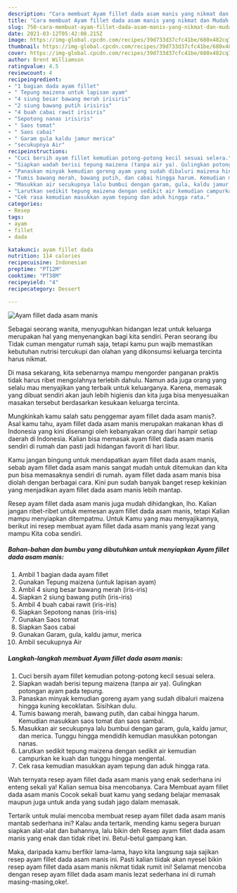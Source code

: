 ```yaml
---
description: "Cara membuat Ayam fillet dada asam manis yang nikmat dan Mudah Dibuat"
title: "Cara membuat Ayam fillet dada asam manis yang nikmat dan Mudah Dibuat"
slug: 750-cara-membuat-ayam-fillet-dada-asam-manis-yang-nikmat-dan-mudah-dibuat
date: 2021-03-12T05:42:08.215Z
image: https://img-global.cpcdn.com/recipes/39d733d37cfc41be/680x482cq70/ayam-fillet-dada-asam-manis-foto-resep-utama.jpg
thumbnail: https://img-global.cpcdn.com/recipes/39d733d37cfc41be/680x482cq70/ayam-fillet-dada-asam-manis-foto-resep-utama.jpg
cover: https://img-global.cpcdn.com/recipes/39d733d37cfc41be/680x482cq70/ayam-fillet-dada-asam-manis-foto-resep-utama.jpg
author: Brent Williamson
ratingvalue: 4.5
reviewcount: 4
recipeingredient:
- "1 bagian dada ayam fillet"
- " Tepung maizena untuk lapisan ayam"
- "4 siung besar bawang merah irisiris"
- "2 siung bawang putih irisiris"
- "4 buah cabai rawit irisiris"
- "Sepotong nanas irisiris"
- " Saos tomat"
- " Saos cabai"
- " Garam gula kaldu jamur merica"
- "secukupnya Air"
recipeinstructions:
- "Cuci bersih ayam fillet kemudian potong-potong kecil sesuai selera."
- "Siapkan wadah berisi tepung maizena (tanpa air ya). Gulingkan potongan ayam pada tepung."
- "Panaskan minyak kemudian goreng ayam yang sudah dibaluri maizena hingga kuning kecoklatan. Sisihkan dulu."
- "Tumis bawang merah, bawang putih, dan cabai hingga harum. Kemudian masukkan saos tomat dan saos sambal."
- "Masukkan air secukupnya lalu bumbui dengan garam, gula, kaldu jamur, dan merica. Tunggu hingga mendidih kemudian masukkan potongan nanas."
- "Larutkan sedikit tepung maizena dengan sedikit air kemudian campurkan ke kuah dan tunggu hingga mengental."
- "Cek rasa kemudian masukkan ayam tepung dan aduk hingga rata."
categories:
- Resep
tags:
- ayam
- fillet
- dada

katakunci: ayam fillet dada 
nutrition: 114 calories
recipecuisine: Indonesian
preptime: "PT12M"
cooktime: "PT38M"
recipeyield: "4"
recipecategory: Dessert

---
```



![Ayam fillet dada asam manis](https://img-global.cpcdn.com/recipes/39d733d37cfc41be/680x482cq70/ayam-fillet-dada-asam-manis-foto-resep-utama.jpg)

Sebagai seorang wanita, menyuguhkan hidangan lezat untuk keluarga merupakan hal yang menyenangkan bagi kita sendiri. Peran seorang ibu Tidak cuman mengatur rumah saja, tetapi kamu pun wajib memastikan kebutuhan nutrisi tercukupi dan olahan yang dikonsumsi keluarga tercinta harus nikmat.

Di masa  sekarang, kita sebenarnya mampu mengorder panganan praktis tidak harus ribet mengolahnya terlebih dahulu. Namun ada juga orang yang selalu mau menyajikan yang terbaik untuk keluarganya. Karena, memasak yang dibuat sendiri akan jauh lebih higienis dan kita juga bisa menyesuaikan masakan tersebut berdasarkan kesukaan keluarga tercinta. 



Mungkinkah kamu salah satu penggemar ayam fillet dada asam manis?. Asal kamu tahu, ayam fillet dada asam manis merupakan makanan khas di Indonesia yang kini disenangi oleh kebanyakan orang dari hampir setiap daerah di Indonesia. Kalian bisa memasak ayam fillet dada asam manis sendiri di rumah dan pasti jadi hidangan favorit di hari libur.

Kamu jangan bingung untuk mendapatkan ayam fillet dada asam manis, sebab ayam fillet dada asam manis sangat mudah untuk ditemukan dan kita pun bisa memasaknya sendiri di rumah. ayam fillet dada asam manis bisa diolah dengan berbagai cara. Kini pun sudah banyak banget resep kekinian yang menjadikan ayam fillet dada asam manis lebih mantap.

Resep ayam fillet dada asam manis juga mudah dihidangkan, lho. Kalian jangan ribet-ribet untuk memesan ayam fillet dada asam manis, tetapi Kalian mampu menyiapkan ditempatmu. Untuk Kamu yang mau menyajikannya, berikut ini resep membuat ayam fillet dada asam manis yang lezat yang mampu Kita coba sendiri.

<!--inarticleads1-->

##### Bahan-bahan dan bumbu yang dibutuhkan untuk menyiapkan Ayam fillet dada asam manis:

1. Ambil 1 bagian dada ayam fillet
1. Gunakan  Tepung maizena (untuk lapisan ayam)
1. Ambil 4 siung besar bawang merah (iris-iris)
1. Siapkan 2 siung bawang putih (iris-iris)
1. Ambil 4 buah cabai rawit (iris-iris)
1. Siapkan Sepotong nanas (iris-iris)
1. Gunakan  Saos tomat
1. Siapkan  Saos cabai
1. Gunakan  Garam, gula, kaldu jamur, merica
1. Ambil secukupnya Air




<!--inarticleads2-->

##### Langkah-langkah membuat Ayam fillet dada asam manis:

1. Cuci bersih ayam fillet kemudian potong-potong kecil sesuai selera.
1. Siapkan wadah berisi tepung maizena (tanpa air ya). Gulingkan potongan ayam pada tepung.
1. Panaskan minyak kemudian goreng ayam yang sudah dibaluri maizena hingga kuning kecoklatan. Sisihkan dulu.
1. Tumis bawang merah, bawang putih, dan cabai hingga harum. Kemudian masukkan saos tomat dan saos sambal.
1. Masukkan air secukupnya lalu bumbui dengan garam, gula, kaldu jamur, dan merica. Tunggu hingga mendidih kemudian masukkan potongan nanas.
1. Larutkan sedikit tepung maizena dengan sedikit air kemudian campurkan ke kuah dan tunggu hingga mengental.
1. Cek rasa kemudian masukkan ayam tepung dan aduk hingga rata.




Wah ternyata resep ayam fillet dada asam manis yang enak sederhana ini enteng sekali ya! Kalian semua bisa mencobanya. Cara Membuat ayam fillet dada asam manis Cocok sekali buat kamu yang sedang belajar memasak maupun juga untuk anda yang sudah jago dalam memasak.

Tertarik untuk mulai mencoba membuat resep ayam fillet dada asam manis mantab sederhana ini? Kalau anda tertarik, mending kamu segera buruan siapkan alat-alat dan bahannya, lalu bikin deh Resep ayam fillet dada asam manis yang enak dan tidak ribet ini. Betul-betul gampang kan. 

Maka, daripada kamu berfikir lama-lama, hayo kita langsung saja sajikan resep ayam fillet dada asam manis ini. Pasti kalian tiidak akan nyesel bikin resep ayam fillet dada asam manis nikmat tidak rumit ini! Selamat mencoba dengan resep ayam fillet dada asam manis lezat sederhana ini di rumah masing-masing,oke!.

